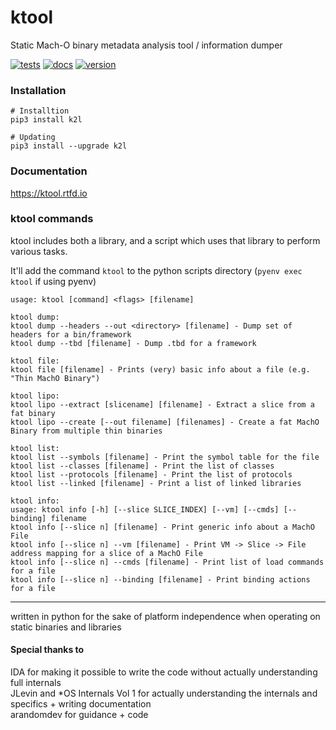 # ktool
Static Mach-O binary metadata analysis tool / information dumper

[![tests](https://github.com/kritantadev/ktool/actions/workflows/tests.yml/badge.svg)](https://github.com/kritantadev/ktool/actions/workflows/tests.yml)
[![docs](https://readthedocs.org/projects/ktool/badge/?version=latest)](https://ktool.rtfd.io)
[![version](https://pypip.in/v/k2l/badge.svg)](https://pypi.org/project/k2l/)

### Installation

```shell
# Installtion
pip3 install k2l

# Updating
pip3 install --upgrade k2l
```

### Documentation

https://ktool.rtfd.io

### ktool commands


ktool includes both a library, and a script which uses that library to perform various tasks. 

It'll add the command `ktool` to the python scripts directory (`pyenv exec ktool` if using pyenv)

```shell
usage: ktool [command] <flags> [filename]

ktool dump:
ktool dump --headers --out <directory> [filename] - Dump set of headers for a bin/framework
ktool dump --tbd [filename] - Dump .tbd for a framework

ktool file:
ktool file [filename] - Prints (very) basic info about a file (e.g. "Thin MachO Binary")

ktool lipo:
ktool lipo --extract [slicename] [filename] - Extract a slice from a fat binary
ktool lipo --create [--out filename] [filenames] - Create a fat MachO Binary from multiple thin binaries

ktool list:
ktool list --symbols [filename] - Print the symbol table for the file
ktool list --classes [filename] - Print the list of classes
ktool list --protocols [filename] - Print the list of protocols
ktool list --linked [filename] - Print a list of linked libraries

ktool info:
usage: ktool info [-h] [--slice SLICE_INDEX] [--vm] [--cmds] [--binding] filename
ktool info [--slice n] [filename] - Print generic info about a MachO File
ktool info [--slice n] --vm [filename] - Print VM -> Slice -> File address mapping for a slice of a MachO File
ktool info [--slice n] --cmds [filename] - Print list of load commands for a file 
ktool info [--slice n] --binding [filename] - Print binding actions for a file

```

---

written in python for the sake of platform independence when operating on static binaries and libraries

#### Special thanks to

IDA for making it possible to write the code without actually understanding full internals  
JLevin and *OS Internals Vol 1 for actually understanding the internals and specifics + writing documentation  
arandomdev for guidance + code
